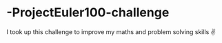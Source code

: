 # -ProjectEuler100-challenge

I took up this challenge to improve my maths and problem solving skills ✌
